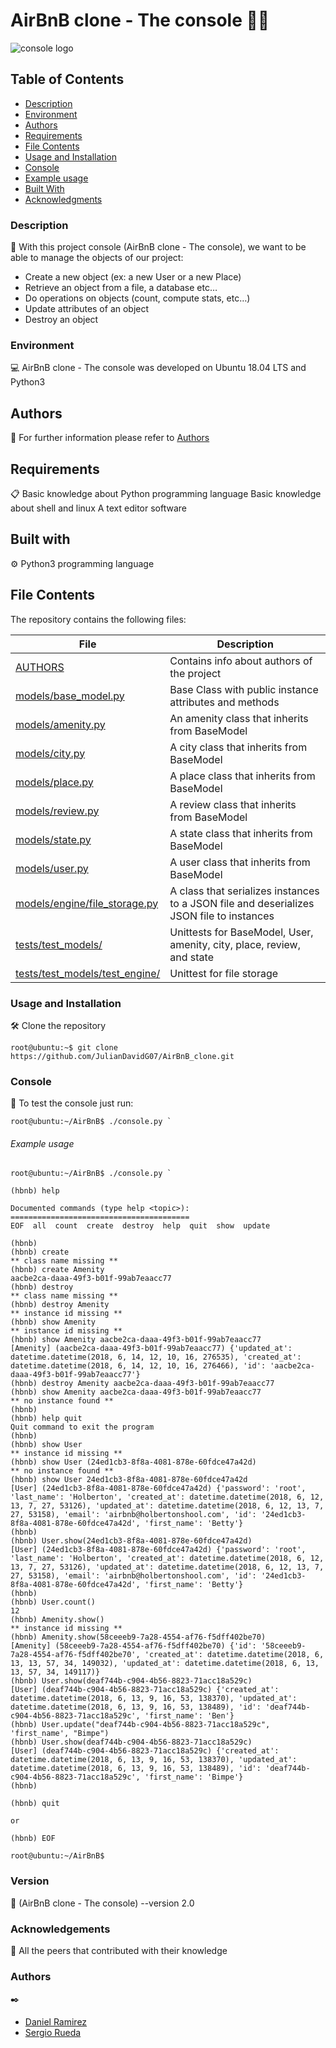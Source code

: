# AirBnB clone - The console 👨‍💻

![console logo](https://s3.amazonaws.com/intranet-projects-files/holbertonschool-higher-level_programming+/263/HBTN-hbnb-Final.png)
## Table of Contents

- [Description](#Description)
- [Environment](#Environment)
- [Authors](#Authors)
- [Requirements](#Requirements)
- [File Contents](#FileContents)
- [Usage and Installation](#UsageandInstallation)
- [Console](#Console)
- [Example usage](#Exampleusage)
- [Built With](#built-with)
- [Acknowledgments](#acknowledgments)

### Description 
📄
With this project console (AirBnB clone - The console), we want to be able to manage the objects of our project:

 - Create a new object (ex: a new User or a new Place)
 - Retrieve an object from a file, a database etc…
 - Do operations on objects (count, compute stats, etc…)
 - Update attributes of an object
 - Destroy an object

### Environment 
💻
AirBnB clone - The console  was developed on Ubuntu 18.04 LTS and Python3

## Authors 
🚀
For further information please refer to [Authors](./AUTHORS)

## Requirements 
📋
Basic knowledge about Python programming language Basic knowledge about shell and linux A text editor software

## Built with
⚙️
Python3 programming language

## File Contents
The repository contains the following files:

   **File**   |   **Description**   
 -------------- | --------------------- 
[AUTHORS](./AUTHORS) | Contains info about authors of the project
[models/base_model.py](./models/base_model.py) | Base Class with public instance attributes and methods
[models/amenity.py](./models/amenity.py) | An amenity class that inherits from BaseModel
[models/city.py](./models/city.py) | A city class that inherits from BaseModel
[models/place.py](./models/place.py) | A place class that inherits from BaseModel
[models/review.py](./models/review.py) | A review class that inherits from BaseModel
[models/state.py](./models/state.py) | A state class that inherits from BaseModel
[models/user.py](./models/user.py) | A user class that inherits from BaseModel
[models/engine/file_storage.py](./models/engine/file_storage.py) | A class that serializes instances to a JSON file and deserializes JSON file to instances
[tests/test_models/](./tests/test_models/) | Unittests for BaseModel, User, amenity, city, place, review, and state
[tests/test_models/test_engine/](./tests/test_models/test_engine/) | Unittest for file storage


### Usage and Installation 
🛠️
Clone the repository
```
root@ubuntu:~$ git clone https://github.com/JulianDavidG07/AirBnB_clone.git
```

### Console 
🔧
To test the console just run:
```
root@ubuntu:~/AirBnB$ ./console.py `
```

###### Example usage

```
root@ubuntu:~/AirBnB$ ./console.py `
```
```
(hbnb) help

Documented commands (type help <topic>):
========================================
EOF  all  count  create  destroy  help  quit  show  update

(hbnb)
(hbnb) create
** class name missing **
(hbnb) create Amenity
aacbe2ca-daaa-49f3-b01f-99ab7eaacc77
(hbnb) destroy
** class name missing **
(hbnb) destroy Amenity
** instance id missing **
(hbnb) show Amenity
** instance id missing **
(hbnb) show Amenity aacbe2ca-daaa-49f3-b01f-99ab7eaacc77
[Amenity] (aacbe2ca-daaa-49f3-b01f-99ab7eaacc77) {'updated_at': datetime.datetime(2018, 6, 14, 12, 10, 16, 276535), 'created_at': datetime.datetime(2018, 6, 14, 12, 10, 16, 276466), 'id': 'aacbe2ca-daaa-49f3-b01f-99ab7eaacc77'}
(hbnb) destroy Amenity aacbe2ca-daaa-49f3-b01f-99ab7eaacc77
(hbnb) show Amenity aacbe2ca-daaa-49f3-b01f-99ab7eaacc77
** no instance found **
(hbnb)
(hbnb) help quit
Quit command to exit the program
(hbnb)
(hbnb) show User
** instance id missing **
(hbnb) show User (24ed1cb3-8f8a-4081-878e-60fdce47a42d)
** no instance found **
(hbnb) show User 24ed1cb3-8f8a-4081-878e-60fdce47a42d
[User] (24ed1cb3-8f8a-4081-878e-60fdce47a42d) {'password': 'root', 'last_name': 'Holberton', 'created_at': datetime.datetime(2018, 6, 12, 13, 7, 27, 53126), 'updated_at': datetime.datetime(2018, 6, 12, 13, 7, 27, 53158), 'email': 'airbnb@holbertonshool.com', 'id': '24ed1cb3-8f8a-4081-878e-60fdce47a42d', 'first_name': 'Betty'}
(hbnb)
(hbnb) User.show(24ed1cb3-8f8a-4081-878e-60fdce47a42d)
[User] (24ed1cb3-8f8a-4081-878e-60fdce47a42d) {'password': 'root', 'last_name': 'Holberton', 'created_at': datetime.datetime(2018, 6, 12, 13, 7, 27, 53126), 'updated_at': datetime.datetime(2018, 6, 12, 13, 7, 27, 53158), 'email': 'airbnb@holbertonshool.com', 'id': '24ed1cb3-8f8a-4081-878e-60fdce47a42d', 'first_name': 'Betty'}
(hbnb)
(hbnb) User.count()
12
(hbnb) Amenity.show()
** instance id missing **
(hbnb) Amenity.show(58ceeeb9-7a28-4554-af76-f5dff402be70)
[Amenity] (58ceeeb9-7a28-4554-af76-f5dff402be70) {'id': '58ceeeb9-7a28-4554-af76-f5dff402be70', 'created_at': datetime.datetime(2018, 6, 13, 13, 57, 34, 149032), 'updated_at': datetime.datetime(2018, 6, 13, 13, 57, 34, 149117)}
(hbnb) User.show(deaf744b-c904-4b56-8823-71acc18a529c)
[User] (deaf744b-c904-4b56-8823-71acc18a529c) {'created_at': datetime.datetime(2018, 6, 13, 9, 16, 53, 138370), 'updated_at': datetime.datetime(2018, 6, 13, 9, 16, 53, 138489), 'id': 'deaf744b-c904-4b56-8823-71acc18a529c', 'first_name': 'Ben'}
(hbnb) User.update("deaf744b-c904-4b56-8823-71acc18a529c", 'first_name', "Bimpe")
(hbnb) User.show(deaf744b-c904-4b56-8823-71acc18a529c)
[User] (deaf744b-c904-4b56-8823-71acc18a529c) {'created_at': datetime.datetime(2018, 6, 13, 9, 16, 53, 138370), 'updated_at': datetime.datetime(2018, 6, 13, 9, 16, 53, 138489), 'id': 'deaf744b-c904-4b56-8823-71acc18a529c', 'first_name': 'Bimpe'}
(hbnb)
```
```
(hbnb) quit
```
```
or
```
```
(hbnb) EOF
```
```
root@ubuntu:~/AirBnB$
```
### Version 
📌
(AirBnB clone - The console) --version 2.0

### Acknowledgements 
🎁
All the peers that contributed with their knowledge

### Authors  
✒️
* [Daniel Ramirez](https://twitter.com/Gomba662)
* [Sergio Rueda](https://twitter.com/sechchr)
